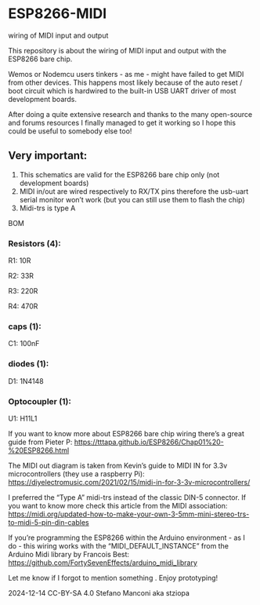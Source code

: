 # ESP8266-MIDI
wiring of MIDI input and output

This repository is about the wiring of MIDI input and output with the ESP8266 bare chip. 

Wemos or Nodemcu users tinkers - as me - might have failed to get MIDI from other devices. This happens most likely because of the auto reset / boot circuit which is hardwired to the built-in USB UART driver of most development boards.

After doing a quite extensive research and thanks to the many open-source and forums resources I finally managed to get it working so I hope this could be useful to somebody else too!


## Very important:
1. This schematics are valid for the ESP8266 bare chip only (not development boards)
2. MIDI in/out are wired respectively to RX/TX pins therefore the usb-uart serial monitor won’t work (but you can still use them to flash the chip)
3. Midi-trs is type A

BOM
### Resistors (4):
R1: 10R

R2: 33R

R3: 220R

R4: 470R

### caps (1):
C1: 100nF

### diodes (1):
D1: 1N4148

### Optocoupler (1):
U1: H11L1


If you want to know more about ESP8266 bare chip wiring there’s a great guide from Pieter P:
https://tttapa.github.io/ESP8266/Chap01%20-%20ESP8266.html

The MIDI out diagram is taken from Kevin’s guide to MIDI IN for 3.3v microcontrollers (they use a raspberry Pi): https://diyelectromusic.com/2021/02/15/midi-in-for-3-3v-microcontrollers/

I preferred the “Type A” midi-trs instead of the classic DIN-5 connector. If you want to know more check this article from the MIDI association: https://midi.org/updated-how-to-make-your-own-3-5mm-mini-stereo-trs-to-midi-5-pin-din-cables

If you’re programming the ESP8266 within the Arduino environment - as I do - this wiring works with the “MIDI_DEFAULT_INSTANCE” from the Arduino Midi library by Francois Best: https://github.com/FortySevenEffects/arduino_midi_library


Let me know if I forgot to mention something .
Enjoy prototyping!

2024-12-14 CC-BY-SA 4.0 Stefano Manconi aka stziopa
